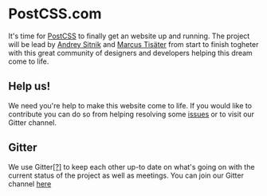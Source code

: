 # PostCSS.com

It's time for [PostCSS](https://github.com/postcss/postcss) to finally get an website up and running. The project will be lead by [Andrey Sitnik](https://github.com/ai) and [Marcus Tisäter](https://github.com/marcustisater) from start to finish togheter with this great community of designers and developers helping this dream come to life. 

## Help us!

We need you're help to make this website come to life. If you would like to contribute you can do so from helping resolving some [issues](https://github.com/postcss/postcss.com/issues) or to visit our Gitter channel.

## Gitter

We use Gitter[[?]](https://gitter.im) to keep each other up-to date on what's going on with the current status of the project as well as meetings. You can join our Gitter channel [here](https://gitter.im/postcss/postcss.com)  

